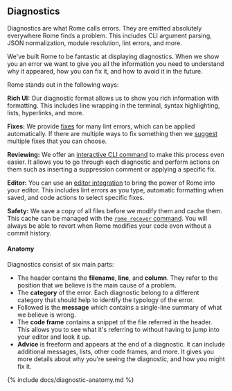 ## Diagnostics

Diagnostics are what Rome calls errors. They are emitted absolutely everywhere Rome finds a problem. This includes CLI argument parsing, JSON normalization, module resolution, lint errors, and more.

We've built Rome to be fantastic at displaying diagnostics. When we show you an error we want to give you all the information you need to understand why it appeared, how you can fix it, and how to avoid it in the future.

Rome stands out in the following ways:

**Rich UI:** Our diagnostic format allows us to show you rich information with formatting. This includes line wrapping in the terminal, syntax highlighting, lists, hyperlinks, and more.

**Fixes:** We provide [fixes](#applying-fixes) for many lint errors, which can be applied automatically. If there are multiple ways to fix something then we [suggest](#suggested-fixes) multiple fixes that you can choose.

**Reviewing:** We offer an [interactive CLI command](#reviewing) to make this process even easier. It allows you to go through each diagnostic and perform actions on them such as inserting a suppression comment or applying a specific fix.

**Editor:** You can use an [editor integration](#editor-integration) to bring the power of Rome into your editor. This includes lint errors as you type, automatic formatting when saved, and code actions to select specific fixes.

**Safety:** We save a copy of all files before we modify them and cache them. This cache can be managed with the [`rome recover` command](#rome-recover). You will always be able to revert when Rome modifies your code even without a commit history.

#### Anatomy

Diagnostics consist of six main parts:

- The header contains the **filename**, **line**, and **column**. They refer to the position that we believe is the main cause of a problem.
- The **category** of the error. Each diagnostic belong to a different category that should help to identify
	the typology of the error.
- Followed is the **message** which contains a single-line summary of what we believe is wrong.
- The **code frame** contains a snippet of the file referred in the header. This allows you to see what it's referring to without having to jump into your editor and look it up.
- **Advice** is freeform and appears at the end of a diagnostic. It can include additional messages, lists, other code frames, and more. It gives you more details about why you're seeing the diagnostic, and how you might fix it.

{% include docs/diagnostic-anatomy.md %}
